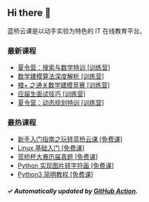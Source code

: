 ## Hi there 👋

蓝桥云课是以动手实验为特色的 IT 在线教育平台。

### 最新课程

<!-- LATEST:START -->
- [夏令营：搜索与数学特训 [训练营]](https://www.lanqiao.cn/courses/21212/)
- [数学建模算法深度解析 [训练营]](https://www.lanqiao.cn/courses/20137/)
- [楼+ 之通关数学建模竞赛 [训练营]](https://www.lanqiao.cn/courses/3201/)
- [应届生面试技巧 [训练营]](https://www.lanqiao.cn/courses/9287/)
- [夏令营：动态规划特训 [训练营]](https://www.lanqiao.cn/courses/21155/)
<!-- LATEST:END -->

### 最热课程

<!-- HOTEST:START -->
- [新手入门指南之玩转蓝桥云课 [免费课]](https://www.lanqiao.cn/courses/63/)
- [Linux 基础入门 [免费课]](https://www.lanqiao.cn/courses/1/)
- [蓝桥杯大赛历届真题 [免费课]](https://www.lanqiao.cn/courses/2786/)
- [Python 实现图片转字符画 [免费课]](https://www.lanqiao.cn/courses/370/)
- [Python3 简明教程 [免费课]](https://www.lanqiao.cn/courses/596/)
<!-- HOTEST:END -->

##### ✓ Automatically updated by [GitHub Action](https://github.com/lanqiao-courses/.github/actions/workflows/update.yml).
